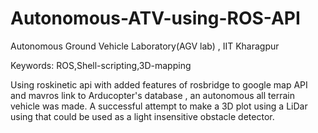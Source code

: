 # Autonomous-ATV-using-ROS-API
Autonomous Ground Vehicle Laboratory(AGV lab) , IIT Kharagpur

Keywords: ROS,Shell-scripting,3D-mapping

Using roskinetic api with added features of rosbridge to google map API and mavros link to Arducopter's database , an autonomous all terrain vehicle was made.
A successful attempt to make a 3D plot using a LiDar using that could be used as a light insensitive obstacle detector.
